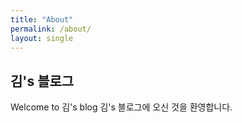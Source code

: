 ```yaml
---
title: "About"
permalink: /about/
layout: single
---
```


## 김's 블로그

Welcome to 김's blog
김's 블로그에 오신 것을 환영합니다.
